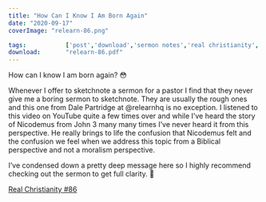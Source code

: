 ```yaml
---
title: "How Can I Know I Am Born Again"
date: "2020-09-17"
coverImage: "relearn-86.png"

tags:           ['post','download','sermon notes','real christianity','dale partridge','relearn church']
download:       "relearn-86.pdf"
---
```


How can I know I am born again? 😳

Whenever I offer to sketchnote a sermon for a pastor I find that they never give me a boring sermon to sketchnote. They are usually the rough ones and this one from Dale Partridge at @relearnhq is no exception. I listened to this video on YouTube quite a few times over and while I’ve heard the story of Nicodemus from John 3 many many times I’ve never heard it from this perspective. He really brings to life the confusion that Nicodemus felt and the confusion we feel when we address this topic from a Biblical perspective and not a moralism perspective.

I’ve condensed down a pretty deep message here so I highly recommend checking out the sermon to get full clarity. 🙌

[Real Christianity #86](https://www.youtube.com/watch?v=bPMRmnxuQUY&feature=youtu.be)

